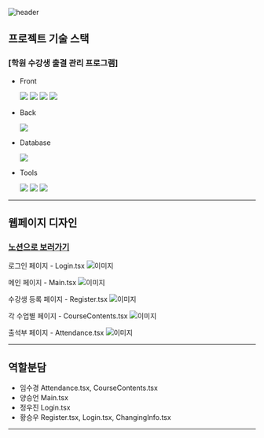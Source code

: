 ![header](https://capsule-render.vercel.app/api?type=soft&color=auto&height=100&section=header&text=Student%20Management%20System&fontSize=40)


## 프로젝트 기술 스택

### [학원 수강생 출결 관리 프로그램]

- Front

  <img src="https://img.shields.io/badge/react-61DAFB?style=flat-square&logo=react&logoColor=white" />
  <img src="https://img.shields.io/badge/tailwindcss-06B6D4?style=flat-square&logo=tailwindcss&logoColor=white" />
  <img src="https://img.shields.io/badge/mui-007FFF?style=flat-square&logo=mui&logoColor=white" />
  <img src="https://img.shields.io/badge/axios-5A29E4?style=flat-square&logo=axios&logoColor=white" />

- Back

  <img src="https://img.shields.io/badge/express-000000?style=flat-square&logo=express&logoColor=white" />

- Database

  <img src="https://img.shields.io/badge/mysql-4479A1?style=flat-square&logo=mysql&logoColor=white" />

- Tools

  <img src="https://img.shields.io/badge/dbeaver-382923?style=flat-square&logo=dbeaver&logoColor=white" />
  <img src="https://img.shields.io/badge/postman-FF6C37?style=flat-square&logo=postman&logoColor=white" />
  <img src="https://img.shields.io/badge/github-181717?style=flat-square&logo=github&logoColor=white" />

---

## 웹페이지 디자인
### [노션으로 보러가기](https://han.gl/Ix9b3)

로그인 페이지 - Login.tsx
![이미지](https://file.notion.so/f/f/b50b2d01-abb1-4189-bf74-512febaadb7f/5f418b13-7617-4ed1-9869-904f247a4a5f/login_copy.jpg?table=block&id=02780d1d-729a-456b-89e1-1d79d18e2982&spaceId=b50b2d01-abb1-4189-bf74-512febaadb7f&expirationTimestamp=1723399200000&signature=lslnJlt2tDYcA3CTGvsi-yiX3801jqPXQ3EWdpBkGo8&downloadName=login+copy.jpg)

메인 페이지 - Main.tsx
![이미지](https://file.notion.so/f/f/b50b2d01-abb1-4189-bf74-512febaadb7f/4acbb924-8228-4177-a280-22760ee23edd/MAIN_copy.jpg?table=block&id=e91663f4-0bf8-496e-ae25-06985694bca9&spaceId=b50b2d01-abb1-4189-bf74-512febaadb7f&expirationTimestamp=1723399200000&signature=ADN5XXLaFDtOeyj0XCzdgszqWt_xNDP0lcgOzmseLNA&downloadName=MAIN+copy.jpg)

수강생 등록 페이지 - Register.tsx
![이미지](https://file.notion.so/f/f/b50b2d01-abb1-4189-bf74-512febaadb7f/fb0e6567-ff36-4a79-a1d5-de2d3d3b7d27/register_copy.jpg?table=block&id=5ec966eb-049a-4ed5-aba0-fa3899ff0aa4&spaceId=b50b2d01-abb1-4189-bf74-512febaadb7f&expirationTimestamp=1723399200000&signature=BMQjS75E-CeB_M3UGOYe7t_JiDY8GYDaLldDVJ3nXjU&downloadName=register+copy.jpg)

각 수업별 페이지 - CourseContents.tsx
![이미지](https://file.notion.so/f/f/b50b2d01-abb1-4189-bf74-512febaadb7f/18499da8-7138-443c-ac5b-7a964cbf1116/course_copy.jpg?table=block&id=15ebe809-3fa0-4688-a10d-1de7dbcac423&spaceId=b50b2d01-abb1-4189-bf74-512febaadb7f&expirationTimestamp=1723399200000&signature=KW69TZ2U5Jyg4IeRlquCQeLDI7sQFyAC6kYTNMrdsrI&downloadName=course+copy.jpg)

출석부 페이지 - Attendance.tsx
![이미지](https://file.notion.so/f/f/b50b2d01-abb1-4189-bf74-512febaadb7f/cca61ee2-635e-4a25-bd38-c7d1f12131ab/att_copy.jpg?table=block&id=71225a50-39e5-407d-acfd-7434de290f1e&spaceId=b50b2d01-abb1-4189-bf74-512febaadb7f&expirationTimestamp=1723399200000&signature=waN7WAQhVd9mQS3cscF8I6mc0xn_tVrVA7JkLR2dIt0&downloadName=att+copy.jpg)


---

## 역할분담

- 임수경 Attendance.tsx, CourseContents.tsx
- 양승언 Main.tsx
- 정우진 Login.tsx
- 황승우 Register.tsx, Login.tsx, ChangingInfo.tsx


---


